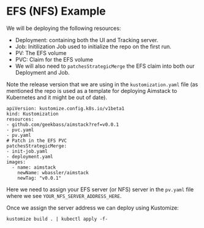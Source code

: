 # EFS (NFS) Example
We will be deploying the following resources:
- Deployment: containing both the UI and Tracking server.
- Job: Initilization Job used to initialize the repo on the first run.
- PV: The EFS volume
- PVC: Claim for the EFS volume
- We will also need to `patchesStrategicMerge` the EFS claim into both our Deployment and Job.

Note the release version that we are using in the `kustomization.yaml` file (as mentioned the repo is used as a template for deploying Aimstack to Kubernetes and it might be out of date).

```
apiVersion: kustomize.config.k8s.io/v1beta1
kind: Kustomization
resources:
- github.com/geekbass/aimstack?ref=v0.0.1
- pvc.yaml
- pv.yaml
# Patch in the EFS PVC
patchesStrategicMerge:
- init-job.yaml
- deployment.yaml
images:
  - name: aimstack
    newName: wbassler/aimstack
    newTag: "v0.0.1"
```
Here we need to assign your EFS server (or NFS) server in the `pv.yaml` file where we see `YOUR_NFS_SERVER_ADDRESS_HERE`.

Once we assign the server address we can deploy using Kustomize:

`kustomize build . | kubectl apply -f-`

